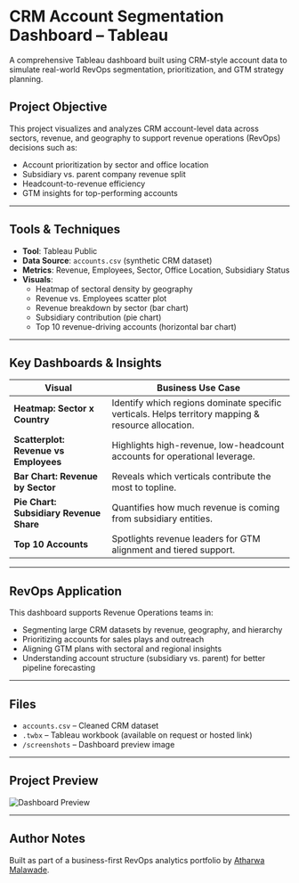# CRM Account Segmentation Dashboard – Tableau

 A comprehensive Tableau dashboard built using CRM-style account data to simulate real-world RevOps segmentation, prioritization, and GTM strategy planning.

##  Project Objective

This project visualizes and analyzes CRM account-level data across sectors, revenue, and geography to support revenue operations (RevOps) decisions such as:

- Account prioritization by sector and office location  
- Subsidiary vs. parent company revenue split  
- Headcount-to-revenue efficiency  
- GTM insights for top-performing accounts  

---

##  Tools & Techniques

- **Tool**: Tableau Public  
- **Data Source**: `accounts.csv` (synthetic CRM dataset)  
- **Metrics**: Revenue, Employees, Sector, Office Location, Subsidiary Status  
- **Visuals**:  
  - Heatmap of sectoral density by geography  
  - Revenue vs. Employees scatter plot  
  - Revenue breakdown by sector (bar chart)  
  - Subsidiary contribution (pie chart)  
  - Top 10 revenue-driving accounts (horizontal bar chart)

---

##  Key Dashboards & Insights

| Visual | Business Use Case |
|--------|--------------------|
| **Heatmap: Sector x Country** | Identify which regions dominate specific verticals. Helps territory mapping & resource allocation. |
| **Scatterplot: Revenue vs Employees** | Highlights high-revenue, low-headcount accounts for operational leverage. |
| **Bar Chart: Revenue by Sector** | Reveals which verticals contribute the most to topline. |
| **Pie Chart: Subsidiary Revenue Share** | Quantifies how much revenue is coming from subsidiary entities. |
| **Top 10 Accounts** | Spotlights revenue leaders for GTM alignment and tiered support. |

---

##  RevOps Application

This dashboard supports Revenue Operations teams in:

- Segmenting large CRM datasets by revenue, geography, and hierarchy  
- Prioritizing accounts for sales plays and outreach  
- Aligning GTM plans with sectoral and regional insights  
- Understanding account structure (subsidiary vs. parent) for better pipeline forecasting  

---

##  Files

- `accounts.csv` – Cleaned CRM dataset  
- `.twbx` – Tableau workbook (available on request or hosted link)  
- `/screenshots` – Dashboard preview image  

---

##  Project Preview

![Dashboard Preview](./screenshots/CRM_Dashboard_Thumbnail.png)

---

##  Author Notes

Built as part of a business-first RevOps analytics portfolio by [Atharwa Malawade](https://www.linkedin.com/in/atharwa-malawade-916618222/).  
